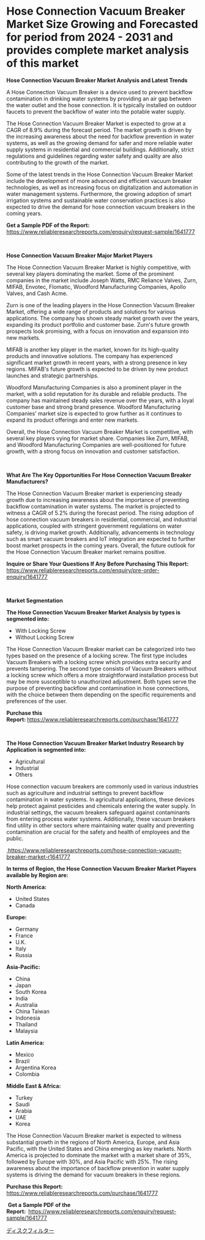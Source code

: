 <p><h1>Hose Connection Vacuum Breaker Market Size Growing and Forecasted for period from 2024 - 2031 and provides complete market analysis of this market</h1></p><p><strong>Hose Connection Vacuum Breaker Market Analysis and Latest Trends</strong></p>
<p><p>A Hose Connection Vacuum Breaker is a device used to prevent backflow contamination in drinking water systems by providing an air gap between the water outlet and the hose connection. It is typically installed on outdoor faucets to prevent the backflow of water into the potable water supply.</p><p>The Hose Connection Vacuum Breaker Market is expected to grow at a CAGR of 8.9% during the forecast period. The market growth is driven by the increasing awareness about the need for backflow prevention in water systems, as well as the growing demand for safer and more reliable water supply systems in residential and commercial buildings. Additionally, strict regulations and guidelines regarding water safety and quality are also contributing to the growth of the market.</p><p>Some of the latest trends in the Hose Connection Vacuum Breaker Market include the development of more advanced and efficient vacuum breaker technologies, as well as increasing focus on digitalization and automation in water management systems. Furthermore, the growing adoption of smart irrigation systems and sustainable water conservation practices is also expected to drive the demand for hose connection vacuum breakers in the coming years.</p></p>
<p><strong>Get a Sample PDF of the Report:&nbsp;</strong> <a href="https://www.reliableresearchreports.com/enquiry/request-sample/1641777">https://www.reliableresearchreports.com/enquiry/request-sample/1641777</a></p>
<p>&nbsp;</p>
<p><strong>Hose Connection Vacuum Breaker Major Market Players</strong></p>
<p><p>The Hose Connection Vacuum Breaker Market is highly competitive, with several key players dominating the market. Some of the prominent companies in the market include Joseph Watts, RMC Reliance Valves, Zurn, MIFAB, Envotec, Flomatic, Woodford Manufacturing Companies, Apollo Valves, and Cash Acme.</p><p>Zurn is one of the leading players in the Hose Connection Vacuum Breaker Market, offering a wide range of products and solutions for various applications. The company has shown steady market growth over the years, expanding its product portfolio and customer base. Zurn's future growth prospects look promising, with a focus on innovation and expansion into new markets.</p><p>MIFAB is another key player in the market, known for its high-quality products and innovative solutions. The company has experienced significant market growth in recent years, with a strong presence in key regions. MIFAB's future growth is expected to be driven by new product launches and strategic partnerships.</p><p>Woodford Manufacturing Companies is also a prominent player in the market, with a solid reputation for its durable and reliable products. The company has maintained steady sales revenue over the years, with a loyal customer base and strong brand presence. Woodford Manufacturing Companies' market size is expected to grow further as it continues to expand its product offerings and enter new markets.</p><p>Overall, the Hose Connection Vacuum Breaker Market is competitive, with several key players vying for market share. Companies like Zurn, MIFAB, and Woodford Manufacturing Companies are well-positioned for future growth, with a strong focus on innovation and customer satisfaction.</p></p>
<p>&nbsp;</p>
<p><strong>What Are The Key Opportunities For Hose Connection Vacuum Breaker Manufacturers?</strong></p>
<p><p>The Hose Connection Vacuum Breaker market is experiencing steady growth due to increasing awareness about the importance of preventing backflow contamination in water systems. The market is projected to witness a CAGR of 5.2% during the forecast period. The rising adoption of hose connection vacuum breakers in residential, commercial, and industrial applications, coupled with stringent government regulations on water safety, is driving market growth. Additionally, advancements in technology such as smart vacuum breakers and IoT integration are expected to further boost market prospects in the coming years. Overall, the future outlook for the Hose Connection Vacuum Breaker market remains positive.</p></p>
<p><strong>Inquire or Share Your Questions If Any Before Purchasing This Report:</strong> <a href="https://www.reliableresearchreports.com/enquiry/pre-order-enquiry/1641777">https://www.reliableresearchreports.com/enquiry/pre-order-enquiry/1641777</a></p>
<p>&nbsp;</p>
<p><strong>Market Segmentation</strong></p>
<p><strong>The Hose Connection Vacuum Breaker Market Analysis by types is segmented into:</strong></p>
<p><ul><li>With Locking Screw</li><li>Without Locking Screw</li></ul></p>
<p><p>The Hose Connection Vacuum Breaker market can be categorized into two types based on the presence of a locking screw. The first type includes Vacuum Breakers with a locking screw which provides extra security and prevents tampering. The second type consists of Vacuum Breakers without a locking screw which offers a more straightforward installation process but may be more susceptible to unauthorized adjustment. Both types serve the purpose of preventing backflow and contamination in hose connections, with the choice between them depending on the specific requirements and preferences of the user.</p></p>
<p><strong>Purchase this Report:&nbsp;</strong><a href="https://www.reliableresearchreports.com/purchase/1641777">https://www.reliableresearchreports.com/purchase/1641777</a></p>
<p>&nbsp;</p>
<p><strong>The Hose Connection Vacuum Breaker Market Industry Research by Application is segmented into:</strong></p>
<p><ul><li>Agricultural</li><li>Industrial</li><li>Others</li></ul></p>
<p><p>Hose connection vacuum breakers are commonly used in various industries such as agriculture and industrial settings to prevent backflow contamination in water systems. In agricultural applications, these devices help protect against pesticides and chemicals entering the water supply. In industrial settings, the vacuum breakers safeguard against contaminants from entering process water systems. Additionally, these vacuum breakers find utility in other sectors where maintaining water quality and preventing contamination are crucial for the safety and health of employees and the public.</p></p>
<p><a href="https://www.reliableresearchreports.com/hose-connection-vacuum-breaker-market-r1641777">&nbsp;https://www.reliableresearchreports.com/hose-connection-vacuum-breaker-market-r1641777</a></p>
<p><strong>In terms of Region, the Hose Connection Vacuum Breaker Market Players available by Region are:</strong></p>
<p>
    <p> <strong> North America: </strong>
        <ul>
            <li>United States</li>
            <li>Canada</li>
        </ul>
        </p> 
    <p> <strong> Europe: </strong>
        <ul>
            <li>Germany</li>
            <li>France</li>
            <li>U.K.</li>
            <li>Italy</li>
            <li>Russia</li>
        </ul>
        </p> 
    <p> <strong> Asia-Pacific: </strong>
        <ul>
            <li>China</li>
            <li>Japan</li>
            <li>South Korea</li>
            <li>India</li>
            <li>Australia</li>
            <li>China Taiwan</li>
            <li>Indonesia</li>
            <li>Thailand</li>
            <li>Malaysia</li>
        </ul>
        </p> 
    <p> <strong> Latin America: </strong>
        <ul>
            <li>Mexico</li>
            <li>Brazil</li>
            <li>Argentina Korea</li>
            <li>Colombia</li>
        </ul>
        </p> 
    <p> <strong> Middle East & Africa: </strong>
        <ul>
            <li>Turkey</li>
            <li>Saudi</li>
            <li>Arabia</li>
            <li>UAE</li>
            <li>Korea</li>
        </ul>
    </p>
    </p>
<p><p>The Hose Connection Vacuum Breaker market is expected to witness substantial growth in the regions of North America, Europe, and Asia Pacific, with the United States and China emerging as key markets. North America is projected to dominate the market with a market share of 35%, followed by Europe with 30%, and Asia Pacific with 25%. The rising awareness about the importance of backflow prevention in water supply systems is driving the demand for vacuum breakers in these regions.</p></p>
<p><strong>Purchase this Report: </strong><a href="https://www.reliableresearchreports.com/purchase/1641777">https://www.reliableresearchreports.com/purchase/1641777</a></p>
<p>&nbsp;<strong>Get a Sample PDF of the Report:&nbsp;&nbsp;</strong><a href="https://www.reliableresearchreports.com/enquiry/request-sample/1641777">https://www.reliableresearchreports.com/enquiry/request-sample/1641777</a></p>
<p><strong></strong></p>
<p><p><a href="https://github.com/one-cool-chick/Market-Research-Report-List-1/blob/main/357292337192.md">ディスクフィルター</a></p></p>
